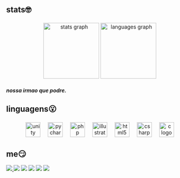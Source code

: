 <h2 align="left">stats🤓</h2>

###

<div align="center">
  <img src="https://github-readme-stats.vercel.app/api?username=nikkokkk&hide_title=false&hide_rank=false&show_icons=true&include_all_commits=true&count_private=true&disable_animations=false&theme=dark&locale=pt-br&hide_border=false&order=1" height="150" alt="stats graph"  />
  <img src="https://github-readme-stats.vercel.app/api/top-langs?username=nikkokkk&locale=pt-br&hide_title=false&layout=compact&card_width=320&langs_count=5&theme=dark&hide_border=false&order=2" height="150" alt="languages graph"  />
</div>
<h5 align="left">nossa irmao que podre.</h5>
<h2 align="left">linguagens😮</h2>

###

<div align="center">
  <img src="https://cdn.jsdelivr.net/gh/devicons/devicon/icons/unity/unity-original.svg" height="40" alt="unity logo"  />
  <img width="12" />
  <img src="https://cdn.jsdelivr.net/gh/devicons/devicon/icons/pycharm/pycharm-original.svg" height="40" alt="pycharm logo"  />
  <img width="12" />
  <img src="https://cdn.jsdelivr.net/gh/devicons/devicon/icons/php/php-original.svg" height="40" alt="php logo"  />
  <img width="12" />
  <img src="https://cdn.jsdelivr.net/gh/devicons/devicon/icons/illustrator/illustrator-plain.svg" height="40" alt="illustrator logo"  />
  <img width="12" />
  <img src="https://cdn.jsdelivr.net/gh/devicons/devicon/icons/html5/html5-original.svg" height="40" alt="html5 logo"  />
  <img width="12" />
  <img src="https://cdn.jsdelivr.net/gh/devicons/devicon/icons/csharp/csharp-original.svg" height="40" alt="csharp logo"  />
  <img width="12" />
  <img src="https://cdn.jsdelivr.net/gh/devicons/devicon/icons/c/c-original.svg" height="40" alt="c logo"  />
</div>

###


###



###



###

<h2 align="left">me😏</h2>

<div align="left">
  <div style="display: inline-block;">
    <a href="https://open.spotify.com/user/313uvvod2rhp22rxhfpm7kpcctre">
      <img src="https://spotify-recently-played-readme.vercel.app/api?user=313uvvod2rhp22rxhfpm7kpcctre&count=8&unique=true" />
    </a>
    <a href="https://www.twitch.tv/niko_yeager"><img src="https://img.shields.io/badge/Twitch-9146FF?style=for-the-badge&logo=twitch&logoColor=white" target="_blank"/></a>
    <a href="https://www.instagram.com/nikkonk2/"><img src="https://img.shields.io/badge/Instagram-E4405F?style=for-the-badge&logo=instagram&logoColor=white" target="_blank"/></a>
    <a href="https://open.spotify.com/user/313uvvod2rhp22rxhfpm7kpcctre"><img src="https://img.shields.io/badge/Spotify-1ED760?&style=for-the-badge&logo=spotify&logoColor=white" target="_blank"/></a>
    <a href="https://steamcommunity.com/profiles/76561198387256607/"><img src="https://img.shields.io/badge/Steam-000000?style=for-the-badge&logo=steam&logoColor=white" target="_blank"/></a>
    <a href="https://br.pinterest.com/nikkokkk/_profile/"><img src="https://img.shields.io/badge/Pinterest-%23E60023.svg?&style=for-the-badge&logo=Pinterest&logoColor=white" target="_blank"/></a>
  </div>
</div>

